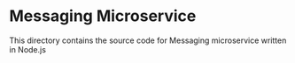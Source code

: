 # Messaging Microservice

This directory contains the source code for Messaging microservice written in Node.js
